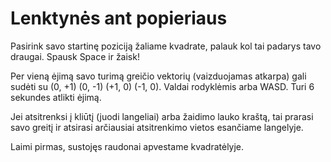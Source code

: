 # Lenktynės ant popieriaus

Pasirink savo startinę poziciją žaliame kvadrate, palauk kol tai padarys tavo draugai.
Spausk Space ir žaisk!

Per vieną ėjimą savo turimą greičio vektorių (vaizduojamas atkarpa) gali sudėti su (0, +1)  (0, -1)  (+1, 0)  (-1, 0).
Valdai rodyklėmis arba WASD.
Turi 6 sekundes atlikti ėjimą.

Jei atsitrenksi į kliūtį (juodi langeliai) arba žaidimo lauko kraštą, tai prarasi savo greitį ir atsirasi arčiausiai atsitrenkimo vietos esančiame langelyje.

Laimi pirmas, sustojęs raudonai apvestame kvadratėlyje.

